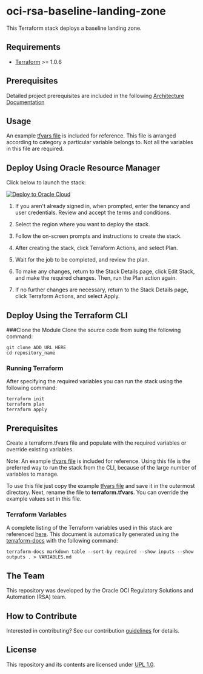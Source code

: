 # oci-rsa-baseline-landing-zone
This Terraform stack deploys a baseline landing zone.

## Requirements
- [Terraform](https://www.terraform.io/) >= 1.0.6

## Prerequisites
Detailed project prerequisites are included in the following [Architecture Documentation](PLACEHOLDER)

## Usage

An example [tfvars file](examples/terraform.tfvars.example) is included for reference. This file is arranged according to 
category a particular variable belongs to. Not all the variables in this file are required.

## Deploy Using Oracle Resource Manager
Click below to launch the stack:

[![Deploy to Oracle Cloud](https://oci-resourcemanager-plugin.plugins.oci.oraclecloud.com/latest/deploy-to-oracle-cloud.svg)](PLACEHOLDER)

1. If you aren't already signed in, when prompted, enter the tenancy and user credentials. Review and accept the terms and conditions.

3. Select the region where you want to deploy the stack.

4. Follow the on-screen prompts and instructions to create the stack.

5. After creating the stack, click Terraform Actions, and select Plan.

6. Wait for the job to be completed, and review the plan.

7. To make any changes, return to the Stack Details page, click Edit Stack, and make the required changes. Then, run the Plan action again.

8. If no further changes are necessary, return to the Stack Details page, click Terraform Actions, and select Apply.


## Deploy Using the Terraform CLI
###Clone the Module
Clone the source code from suing the following command:
```
git clone ADD_URL_HERE
cd repository_name
```
### Running Terraform
After specifying the required variables you can run the stack using the following command:
```
terraform init
terraform plan
terraform apply
```

## Prerequisites
Create a terraform.tfvars file and populate with the required variables or override existing variables.

Note: An example [tfvars file](examples/terraform.tfvars.example) is included for reference. Using this file is the 
preferred way to run the stack from the CLI, because of the large number of variables to manage.

To use this file just copy the example [tfvars file](examples/terraform.tfvars.example) and save it in the outermost directory.
Next, rename the file to **terraform.tfvars**. You can override the example values set in this file.


### Terraform Variables
A complete listing of the Terraform variables used in this stack are referenced [here](VARIABLES.md). This document is automatically generated 
using the [terraform-docs](https://github.com/terraform-docs/terraform-docs) with the following command:

```
terraform-docs markdown table --sort-by required --show inputs --show outputs . > VARIABLES.md
```



## The Team
This repository was developed by the Oracle OCI Regulatory Solutions and Automation (RSA) team. 

## How to Contribute
Interested in contributing?  See our contribution [guidelines](CONTRIBUTE.md) for details.

## License
This repository and its contents are licensed under [UPL 1.0](https://opensource.org/licenses/UPL).